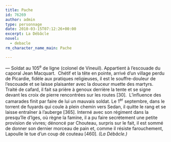 ```yaml
---
title: Pache
id: 76269
author: admin
type: personnage
date: 2010-03-15T07:12:26+00:00
excerpt: La Débâcle
novel:
  - debacle
rm_character_name_main: Pache

---
```

— Soldat au 105<sup>e</sup> de ligne (colonel de Vineuil). Appartient à l&rsquo;escouade du caporal Jean Macquart.  Chétif et la tête en pointe, arrivé d&rsquo;un village perdu de Picardie, fidèle aux pratiques religieuses, il est le souffre-douleur de l&rsquo;escouade et se laisse plaisanter avec la douceur muette des martyrs. Traité de cafard, il fait sa prière à genoux derrière la tente et se signe devant les croix de pierre rencontrées sur les routes [30].  L&rsquo;influence des camarades finit par faire de lui un mauvais soldat. Le 1<sup>er</sup> septembre, dans le torrent de fuyards qui coule à plein chemin vers Sedan, il quitte le rang et se laisse entraîner à l&rsquo;auberge [365]. Interné avec son régiment dans la presqu&rsquo;île d&rsquo;Iges, où règne la famine, il a pu faire secrètement une petite provision de vivres; dénoncé par Chouteau, surpris sur le fait, il est sommé de donner son dernier morceau de pain et, comme il résiste farouchement, Lapoulle le tue d&rsquo;un coup dé couteau [460]. _(La Débâcle.)_